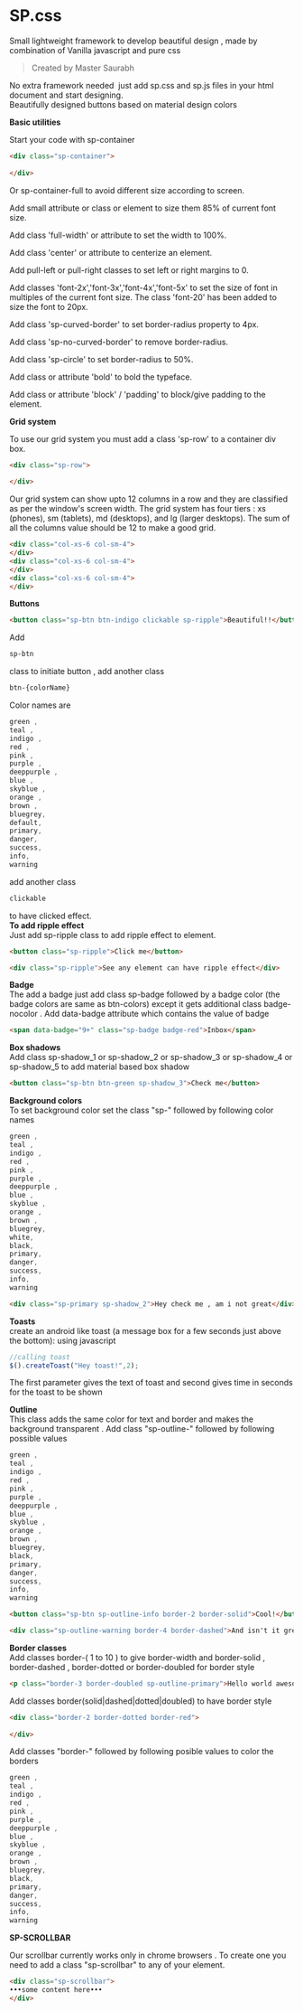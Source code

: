 # SP.css
Small lightweight framework to develop beautiful design , made by combination of Vanilla javascript and pure css <br/>

>Created by Master Saurabh

No extra framework needed  just add sp.css and sp.js files in your html document and start designing.<br/>
Beautifully designed buttons based on material design colors<br/>

**Basic utilities**

Start your code with sp-container

```html
<div class="sp-container">
  
</div>
```
Or sp-container-full to avoid different size according to screen.

Add small attribute or class or element to size them 85% of current font size.

Add class 'full-width' or attribute to set the width to 100%.

Add class 'center' or attribute to centerize an element.

Add pull-left or pull-right classes to set left or right margins to 0.

Add classes 'font-2x','font-3x','font-4x','font-5x' to set the size of font in multiples of the current font size. The class 'font-20' has been added to size the font to 20px.

Add class 'sp-curved-border' to set border-radius property to 4px.

Add class 'sp-no-curved-border' to remove border-radius.

Add class 'sp-circle' to set border-radius to 50%.

Add class or attribute 'bold' to bold the typeface.

Add class or attribute 'block' / 'padding' to block/give padding to the element.

**Grid system**

To use our grid system you must add a class 'sp-row' to a container div box.

```html
<div class="sp-row">
  
</div>
```

Our grid system can show upto 12 columns in a row and they are classified as per the window's screen width.
The grid system has four tiers : xs (phones), sm (tablets), md (desktops), and lg (larger desktops).
The sum of all the columns value should be 12 to make a good grid.

```html
<div class="col-xs-6 col-sm-4">
</div>
<div class="col-xs-6 col-sm-4">
</div>
<div class="col-xs-6 col-sm-4">
</div>
```

**Buttons**

```html
<button class="sp-btn btn-indigo clickable sp-ripple">Beautiful!!</button>
```

Add 
```css
sp-btn
``` 

class to initiate button , add another class

```css
btn-{colorName}
```

Color names are 

```css
green ,  
teal , 
indigo ,  
red ,  
pink ,  
purple ,  
deeppurple ,  
blue ,  
skyblue ,  
orange ,  
brown , 
bluegrey,
default,
primary,
danger,
success,
info,
warning
```

add another class 

```css
clickable
```
to have clicked effect. <br/>
**To add ripple effect**<br/>
Just add sp-ripple class to add ripple effect to element.
```html
<button class="sp-ripple">Click me</button>
```
```html
<div class="sp-ripple">See any element can have ripple effect</div>
```


**Badge**<br/>
The add a badge just add class sp-badge followed by a badge color (the badge colors are same as btn-colors) except it gets additional class badge-nocolor . Add data-badge attribute which contains the value of badge
```html
<span data-badge="9+" class="sp-badge badge-red">Inbox</span>
```

**Box shadows**<br/>
Add class sp-shadow_1 or sp-shadow_2 or sp-shadow_3 or sp-shadow_4 or sp-shadow_5 to add material based box shadow

```html
<button class="sp-btn btn-green sp-shadow_3">Check me</button>
```

**Background colors**<br/>
To set background color set the class "sp-" followed by following color names 

```css
green ,  
teal , 
indigo ,  
red ,  
pink ,  
purple ,  
deeppurple ,  
blue ,  
skyblue ,  
orange ,  
brown , 
bluegrey,
white,
black,
primary,
danger,
success,
info,
warning
```


```html
<div class="sp-primary sp-shadow_2">Hey check me , am i not great</div>
```


**Toasts**<br/>
create an android like toast (a message box for a few seconds just above the bottom):
using javascript

```javascript
//calling toast
$().createToast("Hey toast!",2);
```

The first parameter gives the text of toast and second gives time in seconds for the toast to be shown<br/>

**Outline**<br/>
This class adds the same color for text and border and makes the background transparent . Add class "sp-outline-" followed by following possible values 

```css
green ,  
teal , 
indigo ,  
red ,  
pink ,  
purple ,  
deeppurple ,  
blue ,  
skyblue ,  
orange ,  
brown , 
bluegrey,
black,
primary,
danger,
success,
info,
warning
```

```html
<button class="sp-btn sp-outline-info border-2 border-solid">Cool!</button>
```

```html
<div class="sp-outline-warning border-4 border-dashed">And isn't it great.</div>
```

**Border classes**<br/>
Add classes border-( 1 to 10 ) to give border-width and border-solid , border-dashed , border-dotted or border-doubled for border style
```html
<p class="border-3 border-doubled sp-outline-primary">Hello world awesome day</p>
```

Add classes border(solid|dashed|dotted|doubled) to have border style

```html
<div class="border-2 border-dotted border-red">
 
</div>
```

Add classes "border-" followed by following posible values to color the borders 

```css
green ,  
teal , 
indigo ,  
red ,  
pink ,  
purple ,  
deeppurple ,  
blue ,  
skyblue ,  
orange ,  
brown , 
bluegrey,
black,
primary,
danger,
success,
info,
warning
```

**SP-SCROLLBAR**

Our scrollbar currently works only in chrome browsers . To create one you need to add a class "sp-scrollbar" to any of your element.

```html
<div class="sp-scrollbar">
•••some content here•••
</div>
```

